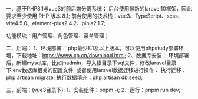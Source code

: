 一、基于PHP8.1与vue3的前后端分离系统；
后台使用最新的laravel10框架，因此要求至少使用 PHP 版本 8.1;
前台使用的技术栈：vue3、TypeScript、scss、vite4.5.0、element-plus2.4.2、pinia2.1.7;

功能模块：用户管理、角色管理、菜单管理；

二、后端：
1、环境部署：
   php最少8.1及以上版本，可以使用phpstudy部署环境，下载地址：https://www.xp.cn/download.html;
2、数据库安装：
   环境部署后，新建mysql库，比如jnadmin，导入根目录下sql文件，修改laravel目录下.env数据库相关的配置文件;
   或者使用laravel数据迁移进行操作：
   执行迁移：php artisan migrate;
   执行数据填充；php artisan db:seed;
   
三、前端：(vue3目录下):
1、安装组件：pnpm -i;
2、运行：pnpm run dev;
